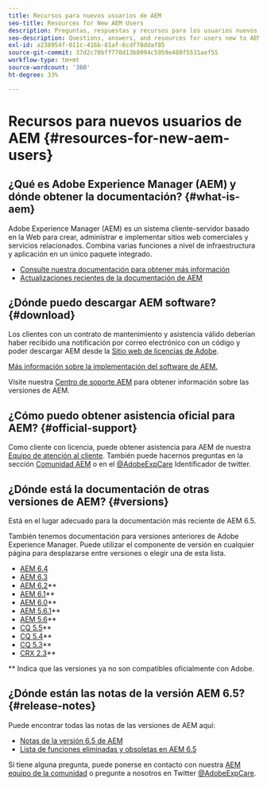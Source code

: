 ```yaml
---
title: Recursos para nuevos usuarios de AEM
seo-title: Resources for New AEM Users
description: Preguntas, respuestas y recursos para los usuarios nuevos de AEM
seo-description: Questions, answers, and resources for users new to AEM
exl-id: a238954f-011c-416b-81af-6cdf78ddaf85
source-git-commit: 37d2c70bff770d13b8094c5959e488f5531aef55
workflow-type: tm+mt
source-wordcount: '360'
ht-degree: 33%

---
```


# Recursos para nuevos usuarios de AEM {#resources-for-new-aem-users}

## ¿Qué es Adobe Experience Manager (AEM) y dónde obtener la documentación? {#what-is-aem}

Adobe Experience Manager (AEM) es un sistema cliente-servidor basado en la Web para crear, administrar e implementar sitios web comerciales y servicios relacionados. Combina varias funciones a nivel de infraestructura y aplicación en un único paquete integrado.

* [Consulte nuestra documentación para obtener más información](/help/sites-deploying/home.md)
* [Actualizaciones recientes de la documentación de AEM](https://helpx.adobe.com/experience-manager/documentation-updates.html)

## ¿Dónde puedo descargar AEM software? {#download}

Los clientes con un contrato de mantenimiento y asistencia válido deberían haber recibido una notificación por correo electrónico con un código y poder descargar AEM desde la [Sitio web de licencias de Adobe](https://licensing.adobe.com/).

[Más información sobre la implementación del software de AEM.](/help/sites-deploying/home.md)

Visite nuestra [Centro de soporte AEM](https://helpx.adobe.com/experience-manager/aem-releases-updates.html) para obtener información sobre las versiones de AEM.

## ¿Cómo puedo obtener asistencia oficial para AEM? {#official-support}

Como cliente con licencia, puede obtener asistencia para AEM de nuestra [Equipo de atención al cliente](https://helpx.adobe.com/es/marketing-cloud/contact-support.html). También puede hacernos preguntas en la sección [Comunidad AEM](https://forums.adobe.com/community/experience-cloud/marketing-cloud/experience-manager) o en el [@AdobeExpCare](https://twitter.com/adobeexpcare) Identificador de twitter.

## ¿Dónde está la documentación de otras versiones de AEM? {#versions}

Está en el lugar adecuado para la documentación más reciente de AEM 6.5.

También tenemos documentación para versiones anteriores de Adobe Experience Manager. Puede utilizar el componente de versión en cualquier página para desplazarse entre versiones o elegir una de esta lista.

* [AEM 6.4  ](https://experienceleague.adobe.com/docs/experience-manager-64.html?lang=es)
* [AEM 6.3](https://helpx.adobe.com/es/support/experience-manager/6-3.html)
* [AEM 6.2](https://helpx.adobe.com/es/support/experience-manager/6-2.html)**
* [AEM 6.1](https://docs.adobe.com/docs/es/aem/6-1.html)**
* [AEM 6.0](https://docs.adobe.com/docs/es/aem/6-0.html)**
* [AEM 5.6.1](https://helpx.adobe.com/experience-manager/aem-previous-versions.html)**
* [AEM 5.6](https://helpx.adobe.com/experience-manager/aem-previous-versions.html)**
* [CQ 5.5](https://helpx.adobe.com/experience-manager/aem-previous-versions.html)**
* [CQ 5.4](https://helpx.adobe.com/experience-manager/aem-previous-versions.html)**
* [CQ 5.3](https://helpx.adobe.com/experience-manager/aem-previous-versions.html)**
* [CRX 2.3](https://helpx.adobe.com/experience-manager/aem-previous-versions.html)**

** Indica que las versiones ya no son compatibles oficialmente con Adobe.

## ¿Dónde están las notas de la versión AEM 6.5? {#release-notes}

Puede encontrar todas las notas de las versiones de AEM aquí:

* [Notas de la versión 6.5 de AEM](/help/release-notes/home.md)
* [Lista de funciones eliminadas y obsoletas en AEM 6.5](/help/release-notes/deprecated-removed-features.md)

Si tiene alguna pregunta, puede ponerse en contacto con nuestra [AEM equipo de la comunidad](https://help-forums.adobe.com/content/adobeforums/en/experience-manager-forum/adobe-experience-manager.html) o pregunte a nosotros en Twitter [@AdobeExpCare](https://twitter.com/adobeexpcare).

